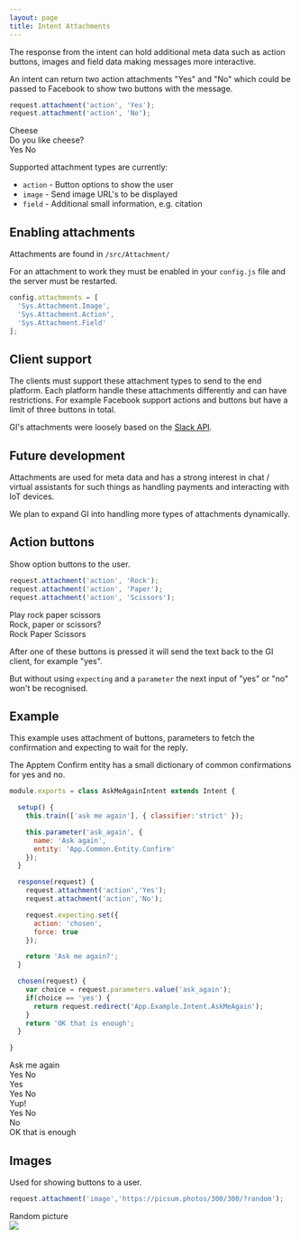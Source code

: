 ```yaml
---
layout: page
title: Intent Attachments
---
```


The response from the intent can hold additional meta data such as action buttons, images and field data making messages more interactive.

An intent can return two action attachments "Yes" and "No" which could be passed to Facebook to show two buttons with the message.

~~~javascript
request.attachment('action', 'Yes');
request.attachment('action', 'No');
~~~


<div class="chat" markdown="0">
  <div class="user"><span>Cheese</span></div>
  <div class="bot"><span>Do you like cheese?</span></div>
  <div class="attachment attachment-buttons">
    <span>Yes</span>
    <span>No</span>
  </div>
</div>



Supported attachment types are currently:

* `action` - Button options to show the user
* `image` - Send image URL's to be displayed
* `field` - Additional small information, e.g. citation


## Enabling attachments

Attachments are found in `/src/Attachment/`

For an attachment to work they must be enabled in your `config.js` file and the server must be restarted.

~~~javascript
config.attachments = [
  'Sys.Attachment.Image',
  'Sys.Attachment.Action',
  'Sys.Attachment.Field'
];
~~~


## Client support

The clients must support these attachment types to send to the end platform. Each platform handle these attachments differently and can have restrictions. For example Facebook support actions and buttons but have a limit of three buttons in total.

GI's attachments were loosely based on the [Slack API](https://api.slack.com/docs/message-attachments).


## Future development

Attachments are used for meta data and has a strong interest in chat / virtual assistants for such things as handling payments and interacting with IoT devices.

We plan to expand GI into handling more types of attachments dynamically.


## Action buttons

Show option buttons to the user.

~~~javascript
request.attachment('action', 'Rock');
request.attachment('action', 'Paper');
request.attachment('action', 'Scissors');
~~~

<div class="chat" markdown="0">
  <div class="user"><span>Play rock paper scissors</span></div>
  <div class="bot"><span>Rock, paper or scissors?</span></div>
  <div class="attachment attachment-buttons">
    <span>Rock</span>
    <span>Paper</span>
    <span>Scissors</span>
  </div>
</div>

After one of these buttons is pressed it will send the text back to the GI client, for example "yes".

But without using `expecting` and a `parameter` the next input of "yes" or "no" won't be recognised.


## Example

This example uses attachment of buttons, parameters to fetch the confirmation and expecting to wait for the reply.

The Apptem Confirm entity has a small dictionary of common confirmations for yes and no.

~~~javascript
module.exports = class AskMeAgainIntent extends Intent {

  setup() {
    this.train(['ask me again'], { classifier:'strict' });

    this.parameter('ask_again', {
      name: 'Ask again',
      entity: 'App.Common.Entity.Confirm'
    });
  }

  response(request) {
    request.attachment('action','Yes');
    request.attachment('action','No');

    request.expecting.set({
      action: 'chosen',
      force: true
    });

    return 'Ask me again?';
  }

  chosen(request) {
    var choice = request.parameters.value('ask_again');
    if(choice == 'yes') {
      return request.redirect('App.Example.Intent.AskMeAgain');
    }
    return 'OK that is enough';
  }

}
~~~


<div class="chat" markdown="0">
  <div class="user"><span>Ask me again</span></div>
  <div class="attachment attachment-buttons">
    <span>Yes</span>
    <span>No</span>
  </div>
  <div class="user"><span>Yes</span></div>
  <div class="attachment attachment-buttons">
    <span>Yes</span>
    <span>No</span>
  </div>
  <div class="user"><span>Yup!</span></div>
  <div class="attachment attachment-buttons">
    <span>Yes</span>
    <span>No</span>
  </div>
  <div class="user"><span>No</span></div>
  <div class="bot"><span>OK that is enough</span></div>
</div>


## Images

Used for showing buttons to a user.

~~~javascript
request.attachment('image','https://picsum.photos/300/300/?random');
~~~

<div class="chat" markdown="0">
  <div class="user"><span>Random picture</span></div>
  <div class="bot"><span><img src="https://picsum.photos/300/300/?random"></span></div>
</div>